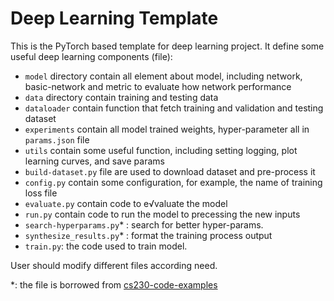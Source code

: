 # Deep Learning Template

This is the PyTorch based template for deep learning project. It define some useful deep learning components (file):

- `model` directory contain all element about model, including network, basic-network and metric to evaluate how network performance
- `data` directory contain training and testing data
- `dataloader` contain function that fetch training and validation and testing dataset
- `experiments` contain all model trained weights, hyper-parameter all in `params.json` file
- `utils` contain some useful function, including setting logging, plot learning curves, and save params
- `build-dataset.py` file are used to download dataset and pre-process it
- `config.py` contain some configuration, for example, the name of training loss file
- `evaluate.py` contain code to e√valuate the model
- `run.py` contain code to run the model to precessing the new inputs
- `search-hyperparams.py`\* : search for better hyper-params.
- `synthesize_results.py`\* : format the training process output
- `train.py`: the code used to train model.

User should modify different files according need.

\*: the file is borrowed from [cs230-code-examples](https://github.com/cs230-stanford/cs230-code-examples/tree/master?)
